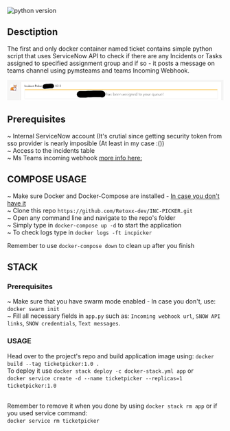 ![python version](https://img.shields.io/badge/Python-3.8-informational)

## Desctiption

The first and only docker container named ticket contains simple python script that uses ServiceNow API to check if there are any Incidents or Tasks assigned to specified assignment group and if so - it posts a message on teams channel using pymsteams and teams Incoming Webhook.


![Tickerpicker image](https://github.com/Retoxx-dev/INC-PICKER/blob/355adcb08c8b36b85c6ee9d7e3c225a6e327c214/img.png)

## Prerequisites

~ Internal ServiceNow account (It's crutial since getting security token from sso provider is nearly imposible (At least in my case :())   
~ Access to the incidents table  
~ Ms Teams incoming webhook [more info here:](https://docs.microsoft.com/en-us/microsoftteams/platform/webhooks-and-connectors/how-to/add-incoming-webhook)  

    
## COMPOSE USAGE
~ Make sure Docker and Docker-Compose are installed - [In case you don't have it](https://get.docker.com/)  
~ Clone this repo `https://github.com/Retoxx-dev/INC-PICKER.git`  
~ Open any command line and navigate to the repo's folder  
~ Simply type in `docker-compose up -d` to start the application  
~ To check logs type in `docker logs -ft incpicker `  
    
Remember to use `docker-compose down` to clean up after you finish


## STACK
### Prerequisites
~ Make sure that you have swarm mode enabled - In case you don't, use: `docker swarm init` <br/>
~ Fill all necessary fields in `app.py` such as: `Incoming webhook url`, `SNOW API links`, `SNOW credentials`, `Text messages`.

### USAGE
Head over to the project's repo and build application image using: `docker build --tag ticketpicker:1.0 .` <br/>
To deploy it use `docker stack deploy -c docker-stack.yml app` or <br/> `docker service create -d --name ticketpicker --replicas=1 ticketpicker:1.0`
<br/><br/>

Remember to remove it when you done by using `docker stack rm app` or if you used service command: <br/> `docker service rm ticketpicker`